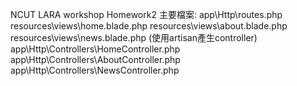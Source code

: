 NCUT LARA workshop
Homework2
主要檔案:
app\Http\routes.php
resources\views\home.blade.php
resources\views\about.blade.php
resources\views\news.blade.php
(使用artisan產生controller)
app\Http\Controllers\HomeController.php
app\Http\Controllers\AboutController.php
app\Http\Controllers\NewsController.php